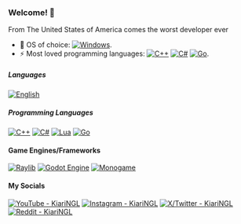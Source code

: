 ### Welcome! 🌱

From The United States of America comes the worst developer ever

- 👯 OS of choice: [![Windows](https://custom-icon-badges.demolab.com/badge/Windows-0078D6?logo=windows11&logoColor=white)](#).
- ⚡ Most loved programming languages: [![C++](https://img.shields.io/badge/C++-%2300599C.svg?logo=c%2B%2B&logoColor=white)](#)
                                        [![C#](https://custom-icon-badges.demolab.com/badge/C%23-%23239120.svg?logo=cshrp&logoColor=white)](#)
                                        [![Go](https://img.shields.io/badge/Go-%2300ADD8.svg?&logo=go&logoColor=white)](#).

##### Languages

[<img alt="English" src="https://img.shields.io/badge/-English-022066?style=for-the-badge&label=full&labelColor=black" />](https://en.wikipedia.org/wiki/English_language) &nbsp;

##### Programming Languages

[![C++](https://img.shields.io/badge/C++-%2300599C.svg?logo=c%2B%2B&logoColor=white)](#)
[![C#](https://custom-icon-badges.demolab.com/badge/C%23-%23239120.svg?logo=cshrp&logoColor=white)](#)
[![Lua](https://img.shields.io/badge/Lua-%232C2D72.svg?logo=lua&logoColor=white)](#)
[![Go](https://img.shields.io/badge/Go-%2300ADD8.svg?&logo=go&logoColor=white)](#)

#### Game Engines/Frameworks
[![Raylib](https://img.shields.io/badge/Raylib-%23FFFFFF.svg?logo=raylib&logoColor=black)](https://raylib.com/)
[![Godot Engine](https://img.shields.io/badge/Godot-%23FFFFFF.svg?logo=godot-engine)](https://godotengine.org/)
[![Monogame](https://img.shields.io/badge/Monogame-212429?logo=Monogame)](https://monogame.net/)

#### My Socials

[<img alt="YouTube - KiariNGL" src="https://img.shields.io/badge/YouTube-%23FF0000.svg?logo=YouTube&logoColor=white" />](https://youtube.com/@FRKiariNGL)
[<img alt="Instagram - KiariNGL" src="https://img.shields.io/badge/Instagram-%23E4405F.svg?logo=Instagram&logoColor=white" />](https://instagram.com/KiariNGL)
[<img alt="X/Twitter - KiariNGL" src="https://img.shields.io/badge/X-%23000000.svg?logo=X&logoColor=white" />](https://x.com/KiariNGL)
[<img alt="Reddit - KiariNGL" src="https://img.shields.io/badge/Reddit-FF4500?logo=reddit&logoColor=white" />](https://www.reddit.com/user/KiariNGL/)
